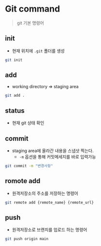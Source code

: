 # Git command

> git 기본 명령어

## init
- 현재 위치에 `.git` 폴더를 생성

```bash
git init
```

## add
- working directory => staging area

```bash
git add .
```

## status
- 현재 git 상태 확인

## commit
- staging area에 올라간 내용을 스냅샷 찍는다.
    - `-m` 옵션을 통해 커밋메세지를 바로 입력가능

```bash
git commit -m "변경사항"
```

## romote add

- 원격저장소의 주소를 저장하는 명령어

```bash
git remote add {remote_name} {remote_url}
```

## push

- 원격저장소로 브랜치를 업로드 하는 명령어

```bash
git push origin main
